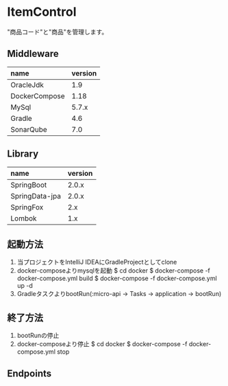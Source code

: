 ItemControl
====

"商品コード"と"商品"を管理します。

## Middleware

| name              | version
| :---------------- | :-------
| OracleJdk         | 1.9
| DockerCompose     | 1.18
| MySql             | 5.7.x
| Gradle            | 4.6 
| SonarQube         | 7.0

## Library

| name               | version
| :----------------- | :------
| SpringBoot         | 2.0.x
| SpringData-jpa     | 2.0.x
| SpringFox          | 2.x
| Lombok             | 1.x

## 起動方法

1. 当プロジェクトをIntelliJ IDEAにGradleProjectとしてclone
2. docker-composeよりmysqlを起動
    $ cd docker
    $ docker-compose -f docker-compose.yml build
    $ docker-compose -f docker-compose.yml up -d
3. GradleタスクよりbootRun(:micro-api -> Tasks -> application -> bootRun)

## 終了方法

1. bootRunの停止
2. docker-composeより停止
    $ cd docker
    $ docker-compose -f docker-compose.yml stop
    
## Endpoints

[Grafana]: http://localhost:3000        "Grafana"
[Prometheus]: http://localhost:9090     "Prometheus"
[ItemControl]: http://localhost:8085/swagger-ui.html     "ItemControl"